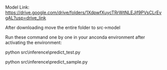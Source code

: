 Model Link: https://drive.google.com/drive/folders/1XdpwfXuycTRrWtNLEJjf9PVsCLrEvgAL?usp=drive_link

After downloading move the entire folder to src->model

Run these command one by one in your anconda environment after activating the environment:

python src\inference\predict_test.py

python src\inference\predict_sample.py